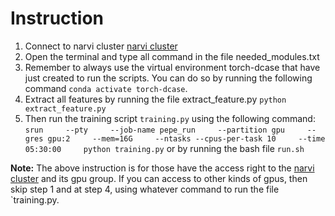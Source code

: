 <h1> Instruction </h1>

1. Connect to narvi cluster [narvi cluster](https://tuni-itc.github.io/wiki/Technical-Notes/tuni-narvi-cluster/)
2. Open the terminal and type all command in the file needed_modules.txt
3. Remember to always use the virtual environment torch-dcase that have just created to run the scripts. You can do so by running the following command `conda activate torch-dcase`.
4. Extract all features by running the file extract_feature.py `python extract_feature.py`
5. Then run the training script `training.py` using the following command: `srun     --pty     --job-name pepe_run     --partition gpu     --gres gpu:2     --mem=16G     --ntasks --cpus-per-task 10     --time 05:30:00     python training.py` or by running the bash file `run.sh` <br>

**Note:** 
The above instruction is for those have the access right to the [narvi cluster](https://tuni-itc.github.io/wiki/Technical-Notes/tuni-narvi-cluster/) and its gpu group. If you can access to other kinds of gpus, then skip step 1 and at step 4, using whatever command to run the file `training.py.
